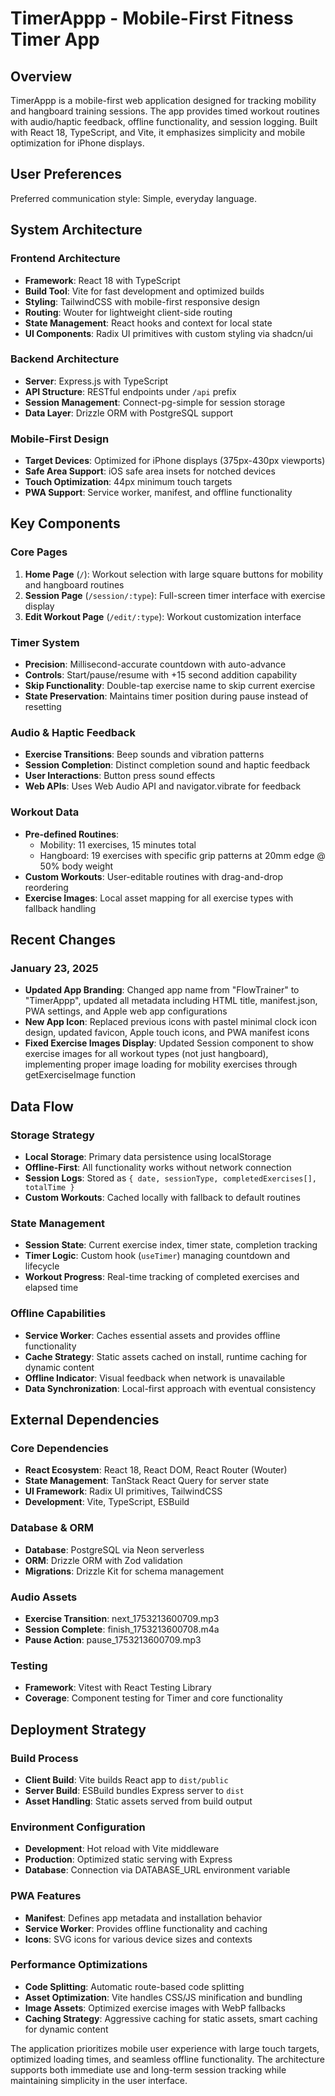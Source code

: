 # TimerAppp - Mobile-First Fitness Timer App

## Overview

TimerAppp is a mobile-first web application designed for tracking mobility and hangboard training sessions. The app provides timed workout routines with audio/haptic feedback, offline functionality, and session logging. Built with React 18, TypeScript, and Vite, it emphasizes simplicity and mobile optimization for iPhone displays.

## User Preferences

Preferred communication style: Simple, everyday language.

## System Architecture

### Frontend Architecture
- **Framework**: React 18 with TypeScript
- **Build Tool**: Vite for fast development and optimized builds
- **Styling**: TailwindCSS with mobile-first responsive design
- **Routing**: Wouter for lightweight client-side routing
- **State Management**: React hooks and context for local state
- **UI Components**: Radix UI primitives with custom styling via shadcn/ui

### Backend Architecture
- **Server**: Express.js with TypeScript
- **API Structure**: RESTful endpoints under `/api` prefix
- **Session Management**: Connect-pg-simple for session storage
- **Data Layer**: Drizzle ORM with PostgreSQL support

### Mobile-First Design
- **Target Devices**: Optimized for iPhone displays (375px-430px viewports)
- **Safe Area Support**: iOS safe area insets for notched devices
- **Touch Optimization**: 44px minimum touch targets
- **PWA Support**: Service worker, manifest, and offline functionality

## Key Components

### Core Pages
1. **Home Page** (`/`): Workout selection with large square buttons for mobility and hangboard routines
2. **Session Page** (`/session/:type`): Full-screen timer interface with exercise display
3. **Edit Workout Page** (`/edit/:type`): Workout customization interface

### Timer System
- **Precision**: Millisecond-accurate countdown with auto-advance
- **Controls**: Start/pause/resume with +15 second addition capability
- **Skip Functionality**: Double-tap exercise name to skip current exercise
- **State Preservation**: Maintains timer position during pause instead of resetting

### Audio & Haptic Feedback
- **Exercise Transitions**: Beep sounds and vibration patterns
- **Session Completion**: Distinct completion sound and haptic feedback
- **User Interactions**: Button press sound effects
- **Web APIs**: Uses Web Audio API and navigator.vibrate for feedback

### Workout Data
- **Pre-defined Routines**: 
  - Mobility: 11 exercises, 15 minutes total
  - Hangboard: 19 exercises with specific grip patterns at 20mm edge @ 50% body weight
- **Custom Workouts**: User-editable routines with drag-and-drop reordering
- **Exercise Images**: Local asset mapping for all exercise types with fallback handling

## Recent Changes

### January 23, 2025
- **Updated App Branding**: Changed app name from "FlowTrainer" to "TimerAppp", updated all metadata including HTML title, manifest.json, PWA settings, and Apple web app configurations
- **New App Icon**: Replaced previous icons with pastel minimal clock icon design, updated favicon, Apple touch icons, and PWA manifest icons
- **Fixed Exercise Images Display**: Updated Session component to show exercise images for all workout types (not just hangboard), implementing proper image loading for mobility exercises through getExerciseImage function

## Data Flow

### Storage Strategy
- **Local Storage**: Primary data persistence using localStorage
- **Offline-First**: All functionality works without network connection
- **Session Logs**: Stored as `{ date, sessionType, completedExercises[], totalTime }`
- **Custom Workouts**: Cached locally with fallback to default routines

### State Management
- **Session State**: Current exercise index, timer state, completion tracking
- **Timer Logic**: Custom hook (`useTimer`) managing countdown and lifecycle
- **Workout Progress**: Real-time tracking of completed exercises and elapsed time

### Offline Capabilities
- **Service Worker**: Caches essential assets and provides offline functionality
- **Cache Strategy**: Static assets cached on install, runtime caching for dynamic content
- **Offline Indicator**: Visual feedback when network is unavailable
- **Data Synchronization**: Local-first approach with eventual consistency

## External Dependencies

### Core Dependencies
- **React Ecosystem**: React 18, React DOM, React Router (Wouter)
- **State Management**: TanStack React Query for server state
- **UI Framework**: Radix UI primitives, TailwindCSS
- **Development**: Vite, TypeScript, ESBuild

### Database & ORM
- **Database**: PostgreSQL via Neon serverless
- **ORM**: Drizzle ORM with Zod validation
- **Migrations**: Drizzle Kit for schema management

### Audio Assets
- **Exercise Transition**: next_1753213600709.mp3
- **Session Complete**: finish_1753213600708.m4a
- **Pause Action**: pause_1753213600709.mp3

### Testing
- **Framework**: Vitest with React Testing Library
- **Coverage**: Component testing for Timer and core functionality

## Deployment Strategy

### Build Process
- **Client Build**: Vite builds React app to `dist/public`
- **Server Build**: ESBuild bundles Express server to `dist`
- **Asset Handling**: Static assets served from build output

### Environment Configuration
- **Development**: Hot reload with Vite middleware
- **Production**: Optimized static serving with Express
- **Database**: Connection via DATABASE_URL environment variable

### PWA Features
- **Manifest**: Defines app metadata and installation behavior
- **Service Worker**: Provides offline functionality and caching
- **Icons**: SVG icons for various device sizes and contexts

### Performance Optimizations
- **Code Splitting**: Automatic route-based code splitting
- **Asset Optimization**: Vite handles CSS/JS minification and bundling
- **Image Assets**: Optimized exercise images with WebP fallbacks
- **Caching Strategy**: Aggressive caching for static assets, smart caching for dynamic content

The application prioritizes mobile user experience with large touch targets, optimized loading times, and seamless offline functionality. The architecture supports both immediate use and long-term session tracking while maintaining simplicity in the user interface.
